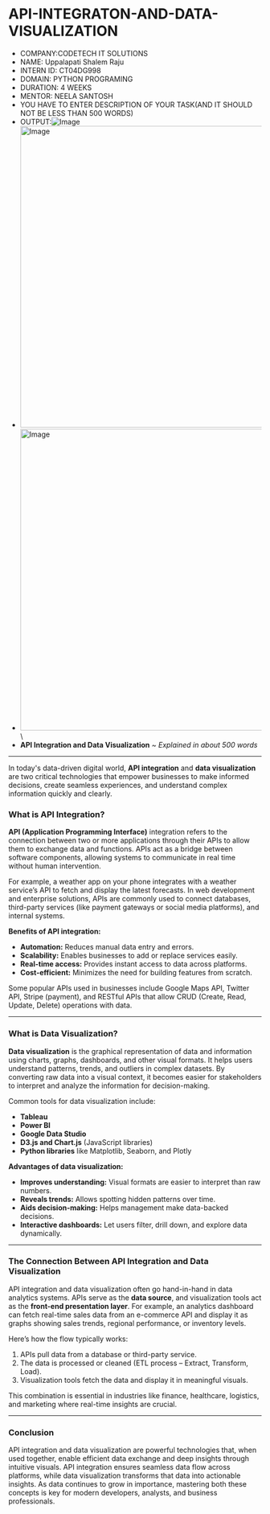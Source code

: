 # API-INTEGRATON-AND-DATA-VISUALIZATION
* COMPANY:CODETECH IT SOLUTIONS
* NAME: Uppalapati Shalem Raju
* INTERN ID: CT04DG998
* DOMAIN: PYTHON PROGRAMING
* DURATION: 4 WEEKS
* MENTOR: NEELA SANTOSH
* YOU HAVE TO ENTER DESCRIPTION OF YOUR TASK(AND IT SHOULD NOT BE LESS THAN 500 WORDS)
* OUTPUT:![Image](https://github.com/user-attachments/assets/1c96a97d-670d-40ba-8527-aab0cf1ab1d0)
* <img width="1200" height="600" alt="Image" src="https://github.com/user-attachments/assets/fabb8c2d-fa9f-485c-8db6-1f3c7c6a7d5c" />
* <img width="1200" height="600" alt="Image" src="https://github.com/user-attachments/assets/6c0833bf-3b7a-44e1-820a-4759f37ab544" /> \
* **API Integration and Data Visualization**
*\~ Explained in about 500 words*

---

In today's data-driven digital world, **API integration** and **data visualization** are two critical technologies that empower businesses to make informed decisions, create seamless experiences, and understand complex information quickly and clearly.

### What is API Integration?

**API (Application Programming Interface)** integration refers to the connection between two or more applications through their APIs to allow them to exchange data and functions. APIs act as a bridge between software components, allowing systems to communicate in real time without human intervention.

For example, a weather app on your phone integrates with a weather service’s API to fetch and display the latest forecasts. In web development and enterprise solutions, APIs are commonly used to connect databases, third-party services (like payment gateways or social media platforms), and internal systems.

**Benefits of API integration:**

* **Automation:** Reduces manual data entry and errors.
* **Scalability:** Enables businesses to add or replace services easily.
* **Real-time access:** Provides instant access to data across platforms.
* **Cost-efficient:** Minimizes the need for building features from scratch.

Some popular APIs used in businesses include Google Maps API, Twitter API, Stripe (payment), and RESTful APIs that allow CRUD (Create, Read, Update, Delete) operations with data.

---

### What is Data Visualization?

**Data visualization** is the graphical representation of data and information using charts, graphs, dashboards, and other visual formats. It helps users understand patterns, trends, and outliers in complex datasets. By converting raw data into a visual context, it becomes easier for stakeholders to interpret and analyze the information for decision-making.

Common tools for data visualization include:

* **Tableau**
* **Power BI**
* **Google Data Studio**
* **D3.js and Chart.js** (JavaScript libraries)
* **Python libraries** like Matplotlib, Seaborn, and Plotly

**Advantages of data visualization:**

* **Improves understanding:** Visual formats are easier to interpret than raw numbers.
* **Reveals trends:** Allows spotting hidden patterns over time.
* **Aids decision-making:** Helps management make data-backed decisions.
* **Interactive dashboards:** Let users filter, drill down, and explore data dynamically.

---

### The Connection Between API Integration and Data Visualization

API integration and data visualization often go hand-in-hand in data analytics systems. APIs serve as the **data source**, and visualization tools act as the **front-end presentation layer**. For example, an analytics dashboard can fetch real-time sales data from an e-commerce API and display it as graphs showing sales trends, regional performance, or inventory levels.

Here’s how the flow typically works:

1. APIs pull data from a database or third-party service.
2. The data is processed or cleaned (ETL process – Extract, Transform, Load).
3. Visualization tools fetch the data and display it in meaningful visuals.

This combination is essential in industries like finance, healthcare, logistics, and marketing where real-time insights are crucial.

---

### Conclusion

API integration and data visualization are powerful technologies that, when used together, enable efficient data exchange and deep insights through intuitive visuals. API integration ensures seamless data flow across platforms, while data visualization transforms that data into actionable insights. As data continues to grow in importance, mastering both these concepts is key for modern developers, analysts, and business professionals.









